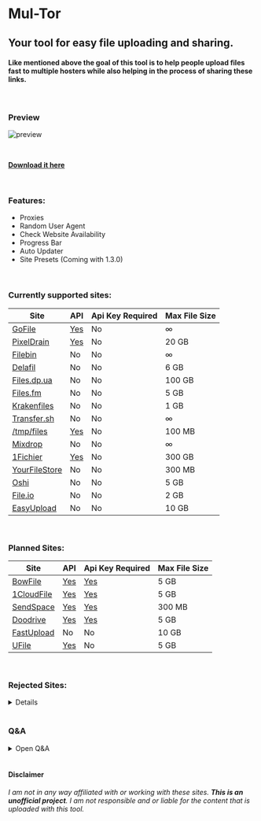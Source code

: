 # Mul-Tor
## Your tool for easy file uploading and sharing.

#### Like mentioned above the goal of this tool is to help people upload files fast to multiple hosters while also helping in the process of sharing these links.

<br />

### Preview

![preview](https://github.com/Official-Husko/mul-tor/blob/master/media/preview.gif)  

<br />

[**Download it here**](https://github.com/Official-Husko/mul-tor/releases/latest)

<br />

### Features:

* Proxies
* Random User Agent
* Check Website Availability
* Progress Bar
* Auto Updater
* Site Presets (Coming with 1.3.0)

<br />

### Currently supported sites:
Site | API | Api Key Required | Max File Size
--- | --- | --- | ---
[GoFile][7] | [Yes][8] | No | ∞
[PixelDrain][1] | [Yes][2] | No | 20 GB
[Filebin][92] | No | No | ∞
[Delafil][107] | No | No | 6 GB
[Files.dp.ua][108] | No | No | 100 GB
[Files.fm][45] | No | No | 5 GB
[Krakenfiles][124] | No | No | 1 GB
[Transfer.sh][98] | No | No | ∞
[/tmp/files][117] | [Yes][118] | No | 100 MB
[Mixdrop][29] | No | No | ∞
[1Fichier][31] | [Yes][32] | No | 300 GB
[YourFileStore][123] | No | No | 300 MB
[Oshi][9] | No | No | 5 GB
[File.io][70] | No | No | 2 GB
[EasyUpload][72] | No | No | 10 GB

<br />

### Planned Sites:
Site | API | Api Key Required | Max File Size
--- | --- | --- | ---
[BowFile][17] | [Yes][18] | [Yes][19] | 5 GB
[1CloudFile][20] | [Yes][21] | [Yes][22] | 5 GB
[SendSpace][26] | [Yes][27] | [Yes][28] | 300 MB
[Doodrive][36] | [Yes][37] | [Yes][38] | 5 GB
[FastUpload][67] | No | No | 10 GB
[UFile][68] | [Yes][69] | No | 5 GB

<br />

### Rejected Sites:
<details>

  Site | API | Api Key Required | Max File Size | Reason
  --- | --- | --- | --- | ---
  [DropMeFiles][106] | No | No | 50 GB | Terrible Uploading System
  [Up2Share][120] | No | No | 1 GB | Terrible Uploading System
  [WeTransfer][121] | No | No | 2 GB | When do the terrible uploading systems end?
  [Filemail][42] | [Yes][43] | [No/Yes*²][44] | 5 GB | Garbage Limit of 2 Uploads a Day
  [MEGA][109] | [Yes][110] | No | 20 GB | I just can't be bothered
  [Google Drive][111] | [Yes][112] | No | 15 GB | Same as MEGA
  [Mediafire][113] | [Yes][114] | No | 10 GB | Same as MEGA
  [UploadHaven][115] | No | No | 50 GB | Paid/Invite Only
  [Terminal][116] | No | No | ? | Invite Only
  [Uptobox][33] | [Yes][34] | [Yes][35] | 200 GB | Raided by the Feds/ACE & Down
  [SendGB][119] | No | No | 5 GB | Links are funky and garbage upload system
  [WorkUpload][122] | No | No | 2 GB | Gives a 200 response with a link but the file is not available.
  [RocketFile][125] | No | No | ? | I don't know what the fuck this is but no
  

</details>

<br />

### Q&A
<details>
  <summary>Open Q&A</summary>
  Q: Where did the sites like Anonfiles go?

  A: Anonfiles threw in the towel. With that the mirrors are also gone.

  Q: How do I get the API key?\
  A: Click on the blue yes in the Api Key Required row for the site you wish to get a key for.

  Q: I want to request a site.\
  A: Check the rejected sites and issues page if it hasn't already been mentioned. If it hasn't feel free to open a new issue.

  Q: What about rejected sites?\
  A: I will check the sites every once in a while to see if the issues i mentioned have been resolved. If you know the issue has been resolved or why i encountered an issue feel free to open a new issue.

  Q: Why is it called Mul-Tor?\
  A: I have no idea.

  Q: What if i really need one of the rejected sites?\
  A: This project is open to contributions. Maybe somebody else can add it. You may open a new issue if there isn't one already so that i can check it again.

  Q: Certain sites offer an API but you didn't use it. Why?\
  A: Because this makes it easier for users and it doesn't need any accounts and sign ups. I plan to add api functions to these for users that want to use it.
</details>

[comment]: # (Below are all links to the sites)
[0]: #
[1]: https://pixeldrain.com/
[2]: https://pixeldrain.com/api
[7]: https://gofile.io/
[8]: https://gofile.io/api
[9]: https://oshi.at/
[17]: https://bowfile.com/
[18]: https://bowfile.com/api
[19]: https://bowfile.com/account/edit#api
[20]: https://1cloudfile.com/
[21]: https://1cloudfile.com/api
[22]: https://1cloudfile.com/account/edit#api
[23]: https://hexupload.net/
[24]: https://hexupload.docs.apiary.io/#
[25]: https://hexupload.net/?op=my_account
[26]: https://sendspace.com/
[27]: https://sendspace.com/dev_method.html
[28]: https://sendspace.com/dev_apikeys.html
[29]: https://mixdrop.co/
[30]: https://mixdrop.co/api/
[31]: https://1fichier.com/
[32]: https://1fichier.com/api.html
[33]: https://uptobox.com/
[34]: https://docs.uptobox.com/
[35]: https://uptobox.com/my_account
[36]: https://doodrive.com/
[37]: https://doodrive.com/dashboard/api
[38]: https://doodrive.com/dashboard/settings#settings_api
[39]: https://transfernow.net/
[40]: https://developers.transfernow.net/
[41]: https://transfernow.net/dashboard/admin/api
[42]: https://filemail.com/
[43]: https://filemail.com/apidoc
[44]: https://filemail.com/apidoc/ApiKey.aspx
[45]: https://files.fm/
[46]: https://files.fm/api.php
[67]: https://fastupload.io/
[68]: https://ufile.io/
[69]: https://ufile.io/blog/?filter=api
[70]: https://file.io/
[72]: https://easyupload.io/
[73]: https://filepost.io/
[74]: https://file-upload.net/
[75]: https://transferxl.com/
[76]: https://filetransfer.io/
[77]: https://transfernow.net/
[78]: https://quicklyupload.com/
[79]: https://tmpfiles.org/
[80]: https://send.vis.ee/
[81]: https://wormhole.app/
[82]: https://swisstransfer.com/en-us
[83]: https://4shared.com/
[84]: https://instant.io/
[85]: https://send.tresorit.com/
[86]: https://sharrr.com/
[87]: https://blackhole.run/
[88]: https://filedropper.com/
[89]: https://myairbridge.com/en/#!/settings
[90]: https://sendgb.com/
[91]: https://ulozto.net/
[92]: https://filebin.net/
[93]: https://send.cm/
[94]: https://filewhopper.com/
[95]: https://transferfile.io/#/
[96]: https://hotdropp.com/#/
[97]: https://cyberdrop.me/
[98]: https://transfer.sh/
[99]: https://k2s.cc/
[100]: https://rapidgator.net/
[101]: https://1fichier.com/
[102]: https://download.gg/
[103]: https://torrentfreak.com/file-hosting-icon-anonfiles-throws-in-the-towel-domain-for-sale-230817/
[104]: https://anonfiles.me/
[105]: https://anonfiles.me/docs/api
[106]: https://dropmefiles.com/
[107]: https://delafil.se/
[108]: https://files.dp.ua/
[109]: https://mega.nz/
[110]: https://mega.io/developers
[111]: https://www.google.com/drive/
[112]: https://developers.google.com/drive/api/guides/about-sdk
[113]: https://www.mediafire.com/
[114]: https://www.mediafire.com/developers/core_api/1.5/getting_started/
[115]: https://uploadhaven.com/
[116]: https://terminal.lc/
[117]: https://tmpfiles.org/
[118]: https://tmpfiles.org/api
[119]: https://www.sendgb.com/
[120]: https://up2sha.re/
[121]: https://wetransfer.com/
[122]: https://workupload.com/
[123]: http://yourfilestore.com/
[124]: https://krakenfiles.com/
[125]: https://rocketfile.co/

<br />

#### Disclaimer
*I am not in any way affiliated with or working with these sites. ***This is an unofficial project***. I am not responsible and or liable for the content that is uploaded with this tool.*